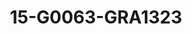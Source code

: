 ---
title: 15-G0063-GRA1323
image: 15-G0063-GRA1323.jpg
brand: graziana-valentini
layout: vestito
---